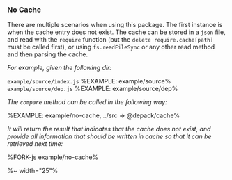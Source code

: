### No Cache

There are multiple scenarios when using this package. The first instance is when the cache entry does not exist. The cache can be stored in a `json` file, and read with the `require` function (but the `delete require.cache[path]` must be called first), or using `fs.readFileSync` or any other read method and then parsing the cache.

_For example, given the following dir:_

`example/source/index.js`
%EXAMPLE: example/source%
`example/source/dep.js`
%EXAMPLE: example/source/dep%

_The `compare` method can be called in the following way:_

%EXAMPLE: example/no-cache, ../src => @depack/cache%

_It will return the result that indicates that the cache does not exist, and provide all information that should be written in cache so that it can be retrieved next time:_

%FORK-js example/no-cache%

%~ width="25"%